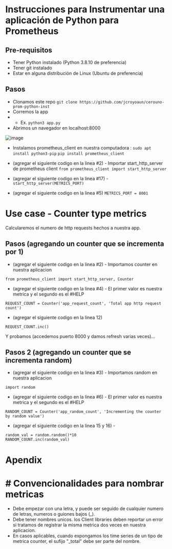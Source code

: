 # Instrucciones para Instrumentar una aplicación de Python para Prometheus

## Pre-requisitos
* Tener Python instalado (Python 3.8.10 de preferencia)
* Tener git instalado 
* Estar en alguna distribución de Linux (Ubuntu de preferencia)

## Pasos
* Clonamos este repo
`git clone https://github.com/jcroyoaun/cerouno-prom-python-inst`
* Corremos la app 
* * Ex.
`python3 app.py`
* Abrimos un navegador en localhost:8000

![image](https://user-images.githubusercontent.com/83674541/132585717-3c952bdb-0caf-4b58-9cb9-95166f755089.png)

* Instalamos prometheus_client en nuestra computadora :
`sudo apt install python3-pip`
`pip install prometheus_client` 

* (agregar el siguiente codigo en la linea #2) - Importar start_http_server de prometheus client 
`from prometheus_client import start_http_server`

* (agregar el siguiente codigo en la linea #17) - 
`start_http_server(METRICS_PORT)`

* (agregar el siguiente codigo en la linea #5)
`METRICS_PORT = 8001`


# Use case - Counter type metrics
Calcularemos el numero de http requests hechos a nuestra app.

## Pasos (agregando un counter que se incrementa por 1)
* (agregar el siguiente codigo en la linea #2) - Importamos counter en nuestra aplicacion

`from prometheus_client import start_http_server, Counter`

* (agregar el siguiente codigo en la linea #4) - El primer valor es nuestra metrica y el segundo es el #HELP

`REQUEST_COUNT = Counter('app_request_count', 'Total app http request count')`


* (agregar el siguiente codigo en la linea 12)

`REQUEST_COUNT.inc()`


Y probamos (accedemos puerto 8000 y damos refresh varias veces)...

## Pasos 2 (agregando un counter que se incrementa random)
* (agregar el siguiente codigo en la linea #3) - Importamos random en nuestra aplicacion

`import random`


* (agregar el siguiente codigo en la linea #6) - El primer valor es nuestra metrica y el segundo es el #HELP

`RANDOM_COUNT = Counter('app_random_count', 'Incrementing the counter by random value')`

* (agregar el siguiente codigo en la linea 15 y 16) - 

```
random_val = random.random()*10
RANDOM_COUNT.inc(random_val)
```

# Apendix
# # Convencionalidades para nombrar metricas
* Debe empezar con una letra, y puede ser seguido de cualquier numero de letras, numeros o guiones bajos (_).
* Debe tener nombres unicos. los Client libraries deben reportar un error si tratamos de registrar la misma metrica dos veces en nuestra aplicacion.
* En casos aplicables, cuando expongamos los time series de un tipo de metrica counter, el sufijo "_total" debe ser parte del nombre.

